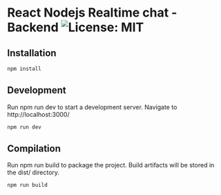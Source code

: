 # React Nodejs Realtime chat - Backend ![License: MIT](https://img.shields.io/badge/License-MIT-yellow.svg)

## Installation

```bash
npm install
```

## Development

Run npm run dev to start a development server. Navigate to http://localhost:3000/

```bash
npm run dev
```

## Compilation

Run npm run build to package the project. Build artifacts will be stored in the dist/ directory.

```bash
npm run build
```
